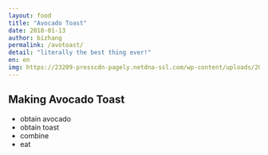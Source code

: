 ```yaml
---
layout: food
title: "Avocado Toast"
date: 2018-01-13
author: bizhang
permalink: /avotoast/
detail: "literally the best thing ever!"
en: en
img: https://23209-presscdn-pagely.netdna-ssl.com/wp-content/uploads/2016/04/5MinuteAvocadoToastIMG_8273edit-340x340.jpg
---
```




Making Avocado Toast
--------------------

* obtain avocado
* obtain toast
* combine
* eat
